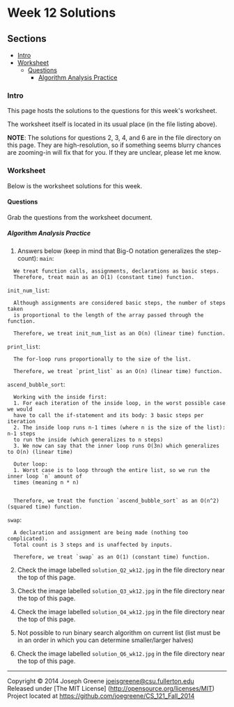 # Week 12 Solutions

## Sections
- [Intro](#intro)
- [Worksheet](#worksheet)
  - [Questions](#questions)
    - [Algorithm Analysis Practice](#algorithm-analysis-practice)
    
### Intro
This page hosts the solutions to the questions for this week's worksheet. 

The worksheet itself is located in its usual place (in the file listing above).

__NOTE__: The solutions for questions 2, 3, 4, and 6 are in the file directory on 
this page. They are high-resolution, so if something seems blurry chances are zooming-in 
will fix that for you. If they are unclear, please let me know.

### Worksheet
Below is the worksheet solutions for this week.

#### Questions
Grab the questions from the worksheet document.

##### Algorithm Analysis Practice
1) Answers below (keep in mind that Big-O notation generalizes the step-count):
`main`:
```
  We treat function calls, assignments, declarations as basic steps.
  Therefore, treat main as an O(1) (constant time) function.
```

`init_num_list`:
```
  Although assignments are considered basic steps, the number of steps taken 
  is proportional to the length of the array passed through the function.
  
  Therefore, we treat init_num_list as an O(n) (linear time) function.
```

`print_list`:
```
  The for-loop runs proportionally to the size of the list.
  
  Therefore, we treat `print_list` as an O(n) (linear time) function.
```

`ascend_bubble_sort`:
```
  Working with the inside first:
  1. For each iteration of the inside loop, in the worst possible case we would 
  have to call the if-statement and its body: 3 basic steps per iteration
  2. The inside loop runs n-1 times (where n is the size of the list): n-1 steps 
  to run the inside (which generalizes to n steps)
  3. We now can say that the inner loop runs O(3n) which generalizes to O(n) (linear time)
  
  Outer loop:
  1. Worst case is to loop through the entire list, so we run the inner loop `n` amount of 
  times (meaning n * n)
  
  
  Therefore, we treat the function `ascend_bubble_sort` as an O(n^2) (squared time) function.
```

`swap`:
```
  A declaration and assignment are being made (nothing too complicated).
  Total count is 3 steps and is unaffected by inputs.
  
  Therefore, we treat `swap` as an O(1) (constant time) function.
```

2) Check the image labelled `solution_Q2_wk12.jpg` in the file directory near the top of this page.

3) Check the image labelled `solution_Q3_wk12.jpg` in the file directory near the top of this page.

4) Check the image labelled `solution_Q4_wk12.jpg` in the file directory near the top of this page.

5) Not possible to run binary search algorithm on current list (list must be in an 
order in which you can determine smaller/larger halves)

6) Check the image labelled `solution_Q6_wk12.jpg` in the file directory near the top of this page.

-------------------------------------------------------------------------------

Copyright &copy; 2014 Joseph Greene <joeisgreene@csu.fullerton.edu>  
Released under [The MIT License] (http://opensource.org/licenses/MIT)  
Project located at <https://github.com/joegreene/CS_121_Fall_2014>
